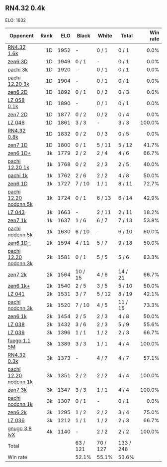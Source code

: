 ## RN4.32 0.4k ##

ELO: 1632

Opponent | Rank | ELO | Black | White | Total | Win rate
---------|-----:|----:|-------|-------|-------|-------:
[RN4.32 1.6k](RN4.32%201.6k.md) | 1D | 1952 | - | 0 / 1 | 0 / 1 | 0.0%
[zen6 3D](zen6%203D.md) | 1D | 1949 | 0 / 1 | - | 0 / 1 | 0.0%
[pachi 3k](pachi%203k.md) | 1D | 1920 | - | 0 / 1 | 0 / 1 | 0.0%
[pachi 12.20 3k](pachi%2012.20%203k.md) | 1D | 1904 | - | 0 / 1 | 0 / 1 | 0.0%
[zen6 2D](zen6%202D.md) | 1D | 1892 | 0 / 1 | 0 / 2 | 0 / 3 | 0.0%
[LZ 058 0.1k](LZ%20058%200.1k.md) | 1D | 1890 | - | 0 / 1 | 0 / 1 | 0.0%
[zen7 2D](zen7%202D.md) | 1D | 1877 | 0 / 2 | 0 / 2 | 0 / 4 | 0.0%
[LZ 046](LZ%20046.md) | 1D | 1861 | 3 / 3 | - | 3 / 3 | 100.0%
[RN4.32 0.8k](RN4.32%200.8k.md) | 1D | 1832 | 0 / 2 | 0 / 3 | 0 / 5 | 0.0%
[zen7 1D](zen7%201D.md) | 1D | 1800 | 0 / 1 | 5 / 11 | 5 / 12 | 41.7%
[zen6 1D+](zen6%201D+.md) | 1k | 1779 | 2 / 2 | 2 / 4 | 4 / 6 | 66.7%
[pachi 12.20 1k](pachi%2012.20%201k.md) | 1k | 1768 | 0 / 2 | 2 / 3 | 2 / 5 | 40.0%
[pachi 1k](pachi%201k.md) | 1k | 1762 | 2 / 6 | 2 / 2 | 4 / 8 | 50.0%
[zen6 1D](zen6%201D.md) | 1k | 1727 | 7 / 10 | 1 / 1 | 8 / 11 | 72.7%
[pachi 12.20 nodcnn 5k](pachi%2012.20%20nodcnn%205k.md) | 1k | 1724 | 0 / 1 | 6 / 13 | 6 / 14 | 42.9%
[LZ 043](LZ%20043.md) | 1k | 1663 | - | 2 / 11 | 2 / 11 | 18.2%
[zen7 1k](zen7%201k.md) | 1k | 1637 | 1 / 6 | 6 / 7 | 7 / 13 | 53.8%
[pachi nodcnn 5k](pachi%20nodcnn%205k.md) | 1k | 1630 | 6 / 10 | - | 6 / 10 | 60.0%
[zen6 1D-](zen6%201D-.md) | 2k | 1594 | 4 / 11 | 5 / 7 | 9 / 18 | 50.0%
[pachi 12.20 nodcnn 3k](pachi%2012.20%20nodcnn%203k.md) | 2k | 1581 | 0 / 1 | 5 / 5 | 5 / 6 | 83.3%
[zen7 2k](zen7%202k.md) | 2k | 1564 | 10 / 15 | 4 / 6 | 14 / 21 | 66.7%
[zen6 1k+](zen6%201k+.md) | 2k | 1540 | 2 / 5 | 3 / 5 | 5 / 10 | 50.0%
[LZ 041](LZ%20041.md) | 2k | 1531 | 3 / 7 | 5 / 12 | 8 / 19 | 42.1%
[pachi nodcnn 3k](pachi%20nodcnn%203k.md) | 2k | 1520 | 7 / 10 | 4 / 5 | 11 / 15 | 73.3%
[zen6 1k](zen6%201k.md) | 2k | 1454 | 2 / 5 | 2 / 3 | 4 / 8 | 50.0%
[LZ 038](LZ%20038.md) | 2k | 1432 | 3 / 6 | 2 / 3 | 5 / 9 | 55.6%
[LZ 039](LZ%20039.md) | 3k | 1396 | 1 / 1 | 1 / 2 | 2 / 3 | 66.7%
[fuego 1.1 5M](fuego%201.1%205M.md) | 3k | 1389 | 3 / 3 | 1 / 1 | 4 / 4 | 100.0%
[RN4.32 0.3k](RN4.32%200.3k.md) | 3k | 1373 | - | 4 / 7 | 4 / 7 | 57.1%
[pachi 12.20 nodcnn 1k](pachi%2012.20%20nodcnn%201k.md) | 3k | 1351 | 2 / 2 | 2 / 2 | 4 / 4 | 100.0%
[zen7 3k](zen7%203k.md) | 3k | 1347 | 3 / 3 | 1 / 1 | 4 / 4 | 100.0%
[pachi nodcnn 1k](pachi%20nodcnn%201k.md) | 3k | 1307 | 0 / 1 | - | 0 / 1 | 0.0%
[zen6 2k](zen6%202k.md) | 3k | 1295 | 1 / 2 | 2 / 2 | 3 / 4 | 75.0%
[LZ 036](LZ%20036.md) | 3k | 1212 | 1 / 1 | 1 / 2 | 2 / 3 | 66.7%
[gnugo 3.8 lvX](gnugo%203.8%20lvX.md) | 4k | 1140 | - | 2 / 2 | 2 / 2 | 100.0%
Total | | | 63 / 121 | 70 / 127 | 133 / 248 | 
Win rate| | | 52.1% | 55.1% | 53.6% | 
